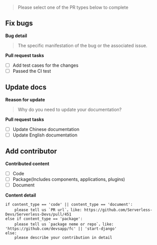 <!--
Thank you for creating a pull request to contribute to Serverless Devs code! Before you open the request please answer the following questions to help it be more easily integrated. Please check the boxes "[ ]" with "[x]" when done too.
-->

> Please select one of the PR types below to complete

## Fix bugs

**Bug detail**
> The specific manifestation of the bug or the associated issue.

**Pull request tasks**
- [ ] Add test cases for the changes
- [ ] Passed the CI test

## Update docs

**Reason for update**
> Why do you need to update your documentation?

**Pull request tasks**
- [ ] Update Chinese documentation
- [ ] Update English documentation

## Add contributor

**Contributed content**
- [ ] Code
- [ ] Package(Includes components, applications, plugins)
- [ ] Document

**Content detail**
```
if content_type == 'code' || content_type == 'document':
    please tell us `PR url`，like: https://github.com/Serverless-Devs/Serverless-Devs/pull/451
else if content_type == 'package':
    please tell us `package neme or repo`，like: 'https://github.com/devsapp/fc' || 'start-django'
else:
    please describe your contribution in detail
```

